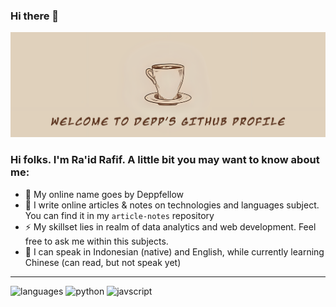 ### Hi there 👋

<!--
**deppfellow/deppfellow** is a ✨ _special_ ✨ repository because its `README.md` (this file) appears on your GitHub profile.

Here are some ideas to get you started:

- 🔭 I’m currently working on ...
- 🌱 I’m currently learning ...
- 👯 I’m looking to collaborate on ...
- 🤔 I’m looking for help with ...
- 💬 Ask me about ...
- 📫 How to reach me: ...
- 😄 Pronouns: ...
- ⚡ Fun fact: ...
-->

![Banner](https://github.com/deppfellow/deppfellow/blob/d9be809caa5eaa00f950cd03cd46d0bf08b4714f/asset/header.png)

### Hi folks. I'm Ra'id Rafif. A little bit you may want to know about me:
- 🔭 My online name goes by Deppfellow
- 🌱 I write online articles & notes on technologies and languages subject. You can find it in my `article-notes` repository
- ⚡ My skillset lies in realm of data analytics and web development. Feel free to ask me within this subjects.
- 👯 I can speak in Indonesian (native) and English, while currently learning Chinese (can read, but not speak yet)

---
![languages](https://img.shields.io/static/v1?label=&message=languages:&color=111&style=flat-square)
![python](https://img.shields.io/static/v1?logo=python&label=&message=python&color=36465D&logoColor=AAA&style=flat-square&link=)
![javscript](https://img.shields.io/static/v1?logo=javascript&label=&message=javscript&color=36465D&logoColor=AAA&style=flat-square&link=)
